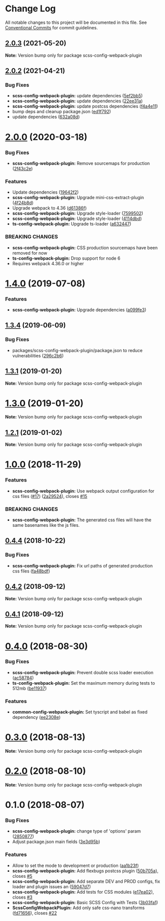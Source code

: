 # Change Log

All notable changes to this project will be documented in this file.
See [Conventional Commits](https://conventionalcommits.org) for commit guidelines.

## [2.0.3](https://github.com/merkle-open/webpack-config-plugins/compare/v2.0.2...v2.0.3) (2021-05-20)

**Note:** Version bump only for package scss-config-webpack-plugin

## [2.0.2](https://github.com/merkle-open/webpack-config-plugins/compare/v2.0.1...v2.0.2) (2021-04-21)

### Bug Fixes

- **scss-config-webpack-plugin:** update dependencies ([5ef2bb5](https://github.com/merkle-open/webpack-config-plugins/commit/5ef2bb57ce42a3a335d63e125ac17b52cacc4f4d))
- **scss-config-webpack-plugin:** update dependencies ([22ee31a](https://github.com/merkle-open/webpack-config-plugins/commit/22ee31a88669cf4d6eec0368a84651895dd2e29c))
- **scss-config-webpack-plugin:** update postcss dependencies ([f4a4e11](https://github.com/merkle-open/webpack-config-plugins/commit/f4a4e1160eec9768be5fa27676e26a2715c6fd53))
- bump deps and cleanup package.json ([ed1f792](https://github.com/merkle-open/webpack-config-plugins/commit/ed1f7923a4b7258fa8d174c0a5fdef5ed2476aa0))
- update dependencies ([632a08d](https://github.com/merkle-open/webpack-config-plugins/commit/632a08d97e6e4db1a74483bab60534781415b0f9))

# [2.0.0](https://github.com/merkle-open/webpack-config-plugins/compare/v1.4.0...v2.0.0) (2020-03-18)

### Bug Fixes

- **scss-config-webpack-plugin:** Remove sourcemaps for production ([2f43c2e](https://github.com/merkle-open/webpack-config-plugins/commit/2f43c2ecd5b9ec30765ed8db309e0238abfdd183))

### Features

- Update dependencies ([19642f2](https://github.com/merkle-open/webpack-config-plugins/commit/19642f28ef1f400ca615467ad60117737349bb6a))
- **scss-config-webpack-plugin:** Upgrade mini-css-extract-plugin ([4f24b8d](https://github.com/merkle-open/webpack-config-plugins/commit/4f24b8d84751d4891d5f95658bc5a6c0b8b5974f))
- Upgrade webpack to 4.36 ([d61386f](https://github.com/merkle-open/webpack-config-plugins/commit/d61386f44026595efbbef8aa5b7ddd2463eaf4be))
- **scss-config-webpack-plugin:** Upgrade style-loader ([7599502](https://github.com/merkle-open/webpack-config-plugins/commit/75995027676d93d923e850295e216495c3524b02))
- **scss-config-webpack-plugin:** Upgrade style-loader ([4114dbd](https://github.com/merkle-open/webpack-config-plugins/commit/4114dbd607cce8da932a87b66d847bc9a4595226))
- **ts-config-webpack-plugin:** Upgrade ts-loader ([a632447](https://github.com/merkle-open/webpack-config-plugins/commit/a632447e6681ec7fdc9c702d754867b93f084b72))

### BREAKING CHANGES

- **scss-config-webpack-plugin:** CSS production sourcemaps have been removed for now
- **ts-config-webpack-plugin:** Drop support for node 6
- Requires webpack 4.36.0 or higher

# [1.4.0](https://github.com/merkle-open/webpack-config-plugins/compare/v1.3.4...v1.4.0) (2019-07-08)

### Features

- **scss-config-webpack-plugin:** Upgrade dependencies ([a099fe3](https://github.com/merkle-open/webpack-config-plugins/commit/a099fe3))

## [1.3.4](https://github.com/merkle-open/webpack-config-plugins/compare/v1.3.3...v1.3.4) (2019-06-09)

### Bug Fixes

- packages/scss-config-webpack-plugin/package.json to reduce vulnerabilities ([296c2b6](https://github.com/merkle-open/webpack-config-plugins/commit/296c2b6))

## [1.3.1](https://github.com/merkle-open/webpack-config-plugins/compare/v1.3.0...v1.3.1) (2019-01-20)

**Note:** Version bump only for package scss-config-webpack-plugin

# [1.3.0](https://github.com/merkle-open/webpack-config-plugins/compare/v1.2.1...v1.3.0) (2019-01-20)

**Note:** Version bump only for package scss-config-webpack-plugin

## [1.2.1](https://github.com/merkle-open/webpack-config-plugins/compare/v1.2.0...v1.2.1) (2019-01-02)

**Note:** Version bump only for package scss-config-webpack-plugin

# [1.0.0](https://github.com/merkle-open/webpack-config-plugins/compare/v0.4.4...v1.0.0) (2018-11-29)

### Features

- **scss-config-webpack-plugin:** Use webpack output configuration for css files ([#17](https://github.com/merkle-open/webpack-config-plugins/issues/17)) ([2a29524](https://github.com/merkle-open/webpack-config-plugins/commit/2a29524)), closes [#15](https://github.com/merkle-open/webpack-config-plugins/issues/15)

### BREAKING CHANGES

- **scss-config-webpack-plugin:** The generated css files will have the same basenames like the js files.

<a name="0.4.4"></a>

## [0.4.4](https://github.com/merkle-open/webpack-config-plugins/compare/v0.4.3...v0.4.4) (2018-10-22)

### Bug Fixes

- **scss-config-webpack-plugin:** Fix url paths of generated production css files ([fa48bdf](https://github.com/merkle-open/webpack-config-plugins/commit/fa48bdf))

<a name="0.4.2"></a>

## [0.4.2](https://github.com/merkle-open/webpack-config-plugins/compare/v0.4.1...v0.4.2) (2018-09-12)

**Note:** Version bump only for package scss-config-webpack-plugin

<a name="0.4.1"></a>

## [0.4.1](https://github.com/merkle-open/webpack-config-plugins/compare/v0.4.0...v0.4.1) (2018-09-12)

**Note:** Version bump only for package scss-config-webpack-plugin

<a name="0.4.0"></a>

# [0.4.0](https://github.com/merkle-open/webpack-config-plugins/compare/v0.3.0...v0.4.0) (2018-08-30)

### Bug Fixes

- **scss-config-webpack-plugin:** Prevent double scss loader execution ([ac58784](https://github.com/merkle-open/webpack-config-plugins/commit/ac58784))
- **ts-config-webpack-plugin:** Set the maximum memory during tests to 512mb ([be11937](https://github.com/merkle-open/webpack-config-plugins/commit/be11937))

### Features

- **common-config-webpack-plugin:** Set tyscript and babel as fixed dependency ([ee2308e](https://github.com/merkle-open/webpack-config-plugins/commit/ee2308e))

<a name="0.3.0"></a>

# [0.3.0](https://github.com/merkle-open/webpack-config-plugins/compare/v0.2.0...v0.3.0) (2018-08-13)

**Note:** Version bump only for package scss-config-webpack-plugin

<a name="0.2.0"></a>

# [0.2.0](https://github.com/merkle-open/webpack-config-plugins/compare/v0.1.0...v0.2.0) (2018-08-10)

**Note:** Version bump only for package scss-config-webpack-plugin

<a name="0.1.0"></a>

# 0.1.0 (2018-08-07)

### Bug Fixes

- **scss-config-webpack-plugin:** change type of 'options' param ([2850877](https://github.com/merkle-open/webpack-config-plugins/commits/2850877))
- Adjust package.json main fields ([3e3d95b](https://github.com/merkle-open/webpack-config-plugins/commits/3e3d95b))

### Features

- Allow to set the mode to development or production ([aa1b23f](https://github.com/merkle-open/webpack-config-plugins/commits/aa1b23f))
- **scss-config-webpack-plugin:** Add flexbugs postcss plugin ([50b705a](https://github.com/merkle-open/webpack-config-plugins/commits/50b705a)), closes [#5](https://github.com/merkle-open/webpack-config-plugins/issues/5)
- **scss-config-webpack-plugin:** Add separate DEV and PROD configs, fix loader and plugin issues an ([59047d7](https://github.com/merkle-open/webpack-config-plugins/commits/59047d7))
- **scss-config-webpack-plugin:** Add tests for CSS modules ([e17ea02](https://github.com/merkle-open/webpack-config-plugins/commits/e17ea02)), closes [#3](https://github.com/merkle-open/webpack-config-plugins/issues/3)
- **scss-config-webpack-plugin:** Basic SCSS Config with Tests ([3b03fa1](https://github.com/merkle-open/webpack-config-plugins/commits/3b03fa1))
- **ScssConfigWebpackPlugin:** Add only safe css-nano transforms ([fd71656](https://github.com/merkle-open/webpack-config-plugins/commits/fd71656)), closes [#22](https://github.com/merkle-open/webpack-config-plugins/issues/22)
